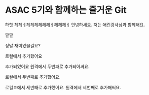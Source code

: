 # ASAC 5기와 함께하는 즐거운 Git
하핫 헤헤ㅔ헤헤헤헤헤헤ㅔ헤헤헤ㅔ
안녕하세요. 저는 애런강사님과  함께해요.

깔깔

정말 재미있을걸요?


로컬에서 추가했어요

추가되었어요
원격에서 두번째로 추가되어써요.

로컬에서 두번째로 추가했어요.

로컬ㄹ에서 세번째로 추가했어요.
원격에서 세번째로 추가해써요.
